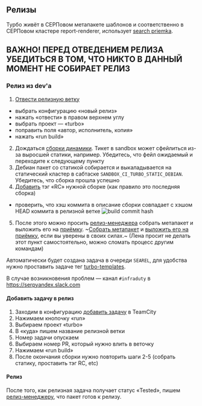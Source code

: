 ## Релизы

Турбо живёт в СЕРПовом метапакете шаблонов и соответственно в СЕРПовом кластере report-renderer, использует [search priemka](https://wiki.yandex-team.ru/serp/serp-machines/#prijomkarelizov).

## ВАЖНО! ПЕРЕД ОТВЕДЕНИЕМ РЕЛИЗА УБЕДИТЬСЯ В ТОМ, ЧТО НИКТО В ДАННЫЙ МОМЕНТ НЕ СОБИРАЕТ РЕЛИЗ

### Релиз из dev'а
1. [Отвести релизную ветку](https://quigon.yandex.ru/project.html?projectId=Serp_Util_ReleaseTools&tab=projectOverview)
  * выбрать конфигурацию «новый релиз»
  * нажать «отвести» в правом верхнем углу
  * выбрать проект — «turbo»
  * поправить поля «автор, исполнитель, копия»
  * нажать «run build»
2. Дождаться [сборки динамики](
https://sandbox.yandex-team.ru/tasks/?order=-updated&type=SANDBOX_CI_TURBO&page=1&pageCapacity=20&forPage=tasks&desc_re=release). Тикет в sandbox может сфейлиться из-за выросшей статики, например. Убедитесь, что фейл ожидаемый и переходите к следующему пункту
3. Дебиан пакет со статикой собирается и выкаладывается на статический кластер в сабтаске `SANDBOX_CI_TURBO_STATIC_DEBIAN`. Убедитесь, что сборка прошла успешно
4. [Добавить](https://quigon.yandex.ru/viewType.html?buildTypeId=Serp_Turbo_Release_BufferBuild) тэг «RC» нужной сборке (как правило это последняя сборка)
  * проверить, что хэш коммита в описание сборки совпадает с хэшом HEAD коммита в релизной ветке
    ![build commit hash](https://jing.yandex-team.ru/files/zumra6a/2017-08-23_11-33-58.jpg)
5. После этого можно просить [релиз-менеджера](https://staff.yandex-team.ru/sanity) собрать метапакет и выложить его на [приёмку](https://templates.priemka.yandex.ru). ~[Собрать метапакет](https://wiki.yandex-team.ru/users/sanity/howto/#sborkametapaketa) и [выложить его на приёмку](https://wiki.yandex-team.ru/users/sanity/howto/#deplojjmetapaketanabetudljatestirovanija), если вы уверены в своих силах.~ (Лена просит не делать этот пункт самостоятельно, можно сломать процесс другим командам)

Автоматически будет создана задача в очереди `SEAREL`, для удобства нужно проставить задаче тег [turbo-templates](https://st.yandex-team.ru/SEAREL/order:updated:false/filter?tags=turbo-templates).

В случае возникновения проблем — канал `#infraduty` в https://serpyandex.slack.com

#### Добавить задачу в релиз
1. Заходим в конфигурацию [добавить задачу](https://quigon.yandex.ru/viewType.html?buildTypeId=Serp_Util_ReleaseTools_AddIssue) в TeamCity
2. Нажимаем кнопочку «run»
3. Выбираем проект «turbo»
4. В «куда» пишем название релизной ветки
5. Номер задачи опускаем
6. Выбираем номер PR, который нужно влить в веточку
7. Нажимаем «run build»
8. После окончания сборки нужно повторить шаги 2-5 (собрать статику, проставить тэг RC, etc)

#### Релиз
После того, как релизная задача получает статус «Tested», пишем [релиз-менеджеру](https://staff.yandex-team.ru/sanity), что пакет готов к релизу.
